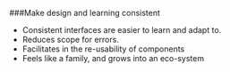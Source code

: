 
###Make design and learning consistent

- Consistent interfaces are easier to learn and adapt to.
- Reduces scope for errors.
- Facilitates in the re-usability of components
- Feels like a family, and grows into an eco-system
